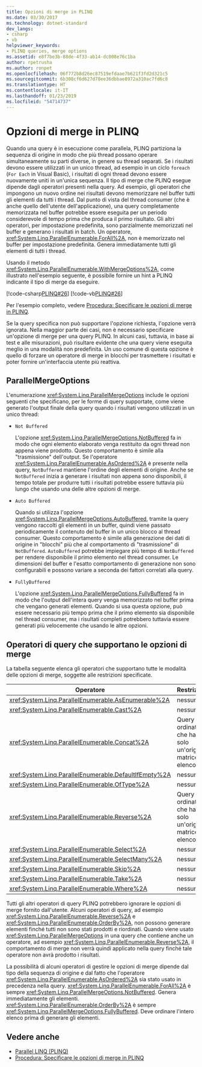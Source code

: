 ```yaml
---
title: Opzioni di merge in PLINQ
ms.date: 03/30/2017
ms.technology: dotnet-standard
dev_langs:
- csharp
- vb
helpviewer_keywords:
- PLINQ queries, merge options
ms.assetid: e8f7be3b-88de-4f33-ab14-dc008e76c1ba
author: rpetrusha
ms.author: ronpet
ms.openlocfilehash: 06f772b8d26ec87519efdaae7b621f3fd2d321c5
ms.sourcegitcommit: 6b308cf6d627d78ee36dbbae8972a310ac7fd6c8
ms.translationtype: HT
ms.contentlocale: it-IT
ms.lasthandoff: 01/23/2019
ms.locfileid: "54714737"
---
```

# <a name="merge-options-in-plinq"></a>Opzioni di merge in PLINQ
Quando una query è in esecuzione come parallela, PLINQ partiziona la sequenza di origine in modo che più thread possano operare simultaneamente su parti diverse, in genere su thread separati. Se i risultati devono essere utilizzati in un unico thread, ad esempio in un ciclo `foreach` (`For Each` in Visual Basic), i risultati di ogni thread devono essere nuovamente uniti in un'unica sequenza. Il tipo di merge che PLINQ esegue dipende dagli operatori presenti nella query. Ad esempio, gli operatori che impongono un nuovo ordine nei risultati devono memorizzare nel buffer tutti gli elementi da tutti i thread. Dal punto di vista del thread consumer (che è anche quello dell'utente dell'applicazione), una query completamente memorizzata nel buffer potrebbe essere eseguita per un periodo considerevole di tempo prima che produca il primo risultato. Gli altri operatori, per impostazione predefinita, sono parzialmente memorizzati nel buffer e generano i risultati in batch. Un operatore, <xref:System.Linq.ParallelEnumerable.ForAll%2A>, non è memorizzato nel buffer per impostazione predefinita. Genera immediatamente tutti gli elementi di tutti i thread.  
  
 Usando il metodo <xref:System.Linq.ParallelEnumerable.WithMergeOptions%2A>, come illustrato nell'esempio seguente, è possibile fornire un hint a PLINQ indicante il tipo di merge da eseguire.  
  
 [!code-csharp[PLINQ#26](../../../samples/snippets/csharp/VS_Snippets_Misc/plinq/cs/plinqsamples.cs#26)]
 [!code-vb[PLINQ#26](../../../samples/snippets/visualbasic/VS_Snippets_Misc/plinq/vb/plinq2_vb.vb#26)]  
  
 Per l'esempio completo, vedere [Procedura: Specificare le opzioni di merge in PLINQ](../../../docs/standard/parallel-programming/how-to-specify-merge-options-in-plinq.md).  
  
 Se la query specifica non può supportare l'opzione richiesta, l'opzione verrà ignorata. Nella maggior parte dei casi, non è necessario specificare un'opzione di merge per una query PLINQ. In alcuni casi, tuttavia, in base ai test e alle misurazioni, può risultare evidente che una query viene eseguita meglio in una modalità non predefinita. Un uso comune di questa opzione è quello di forzare un operatore di merge in blocchi per trasmettere i risultati e poter fornire un'interfaccia utente più reattiva.  
  
## <a name="parallelmergeoptions"></a>ParallelMergeOptions  
 L'enumerazione <xref:System.Linq.ParallelMergeOptions> include le opzioni seguenti che specificano, per le forme di query supportate, come viene generato l'output finale della query quando i risultati vengono utilizzati in un unico thread:  
  
-   `Not Buffered`  
  
     L'opzione <xref:System.Linq.ParallelMergeOptions.NotBuffered> fa in modo che ogni elemento elaborato venga restituito da ogni thread non appena viene prodotto. Questo comportamento è simile alla "trasmissione" dell'output. Se l'operatore <xref:System.Linq.ParallelEnumerable.AsOrdered%2A> è presente nella query, `NotBuffered` mantiene l'ordine degli elementi di origine. Anche se `NotBuffered` inizia a generare i risultati non appena sono disponibili, il tempo totale per produrre tutti i risultati potrebbe essere tuttavia più lungo che usando una delle altre opzioni di merge.  
  
-   `Auto Buffered`  
  
     Quando si utilizza l'opzione <xref:System.Linq.ParallelMergeOptions.AutoBuffered>, tramite la query vengono raccolti gli elementi in un buffer, quindi viene passato periodicamente il contenuto del buffer in un unico blocco al thread consumer. Questo comportamento è simile alla generazione dei dati di origine in "blocchi" più che al comportamento di "trasmissione" di `NotBuffered`. `AutoBuffered` potrebbe impiegare più tempo di `NotBuffered` per rendere disponibile il primo elemento nel thread consumer. Le dimensioni del buffer e l'esatto comportamento di generazione non sono configurabili e possono variare a seconda dei fattori correlati alla query.  
  
-   `FullyBuffered`  
  
     L'opzione <xref:System.Linq.ParallelMergeOptions.FullyBuffered> fa in modo che l'output dell'intera query venga memorizzato nel buffer prima che vengano generati elementi. Quando si usa questa opzione, può essere necessario più tempo prima che il primo elemento sia disponibile nel thread consumer, ma i risultati completi potrebbero tuttavia essere generati più velocemente che usando le altre opzioni.  
  
## <a name="query-operators-that-support-merge-options"></a>Operatori di query che supportano le opzioni di merge  
 La tabella seguente elenca gli operatori che supportano tutte le modalità delle opzioni di merge, soggette alle restrizioni specificate.  
  
|Operatore|Restrizioni|  
|--------------|------------------|  
|<xref:System.Linq.ParallelEnumerable.AsEnumerable%2A>|nessuno|  
|<xref:System.Linq.ParallelEnumerable.Cast%2A>|nessuno|  
|<xref:System.Linq.ParallelEnumerable.Concat%2A>|Query non ordinate che hanno solo un'origine matrice o elenco.|  
|<xref:System.Linq.ParallelEnumerable.DefaultIfEmpty%2A>|nessuno|  
|<xref:System.Linq.ParallelEnumerable.OfType%2A>|nessuno|  
|<xref:System.Linq.ParallelEnumerable.Reverse%2A>|Query non ordinate che hanno solo un'origine matrice o elenco.|  
|<xref:System.Linq.ParallelEnumerable.Select%2A>|nessuno|  
|<xref:System.Linq.ParallelEnumerable.SelectMany%2A>|nessuno|  
|<xref:System.Linq.ParallelEnumerable.Skip%2A>|nessuno|  
|<xref:System.Linq.ParallelEnumerable.Take%2A>|nessuno|  
|<xref:System.Linq.ParallelEnumerable.Where%2A>|nessuno|  
  
 Tutti gli altri operatori di query PLINQ potrebbero ignorare le opzioni di merge fornito dall'utente. Alcuni operatori di query, ad esempio <xref:System.Linq.ParallelEnumerable.Reverse%2A> e <xref:System.Linq.ParallelEnumerable.OrderBy%2A>, non possono generare elementi finché tutti non sono stati prodotti e riordinati. Quando viene usato <xref:System.Linq.ParallelMergeOptions> in una query che contiene anche un operatore, ad esempio <xref:System.Linq.ParallelEnumerable.Reverse%2A>, il comportamento di merge non verrà quindi applicato nella query finché tale operatore non avrà prodotto i risultati.  
  
 La possibilità di alcuni operatori di gestire le opzioni di merge dipende dal tipo della sequenza di origine e dal fatto che l'operatore <xref:System.Linq.ParallelEnumerable.AsOrdered%2A> sia stato usato in precedenza nella query. <xref:System.Linq.ParallelEnumerable.ForAll%2A> è sempre <xref:System.Linq.ParallelMergeOptions.NotBuffered>. Genera immediatamente gli elementi. <xref:System.Linq.ParallelEnumerable.OrderBy%2A> è sempre <xref:System.Linq.ParallelMergeOptions.FullyBuffered>. Deve ordinare l'intero elenco prima di generare gli elementi.  
  
## <a name="see-also"></a>Vedere anche

- [Parallel LINQ (PLINQ)](../../../docs/standard/parallel-programming/parallel-linq-plinq.md)
- [Procedura: Specificare le opzioni di merge in PLINQ](../../../docs/standard/parallel-programming/how-to-specify-merge-options-in-plinq.md)
